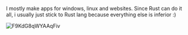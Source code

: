 I mostly make apps for windows, linux and websites. Since Rust can do it all, i usually just stick to Rust lang because everything else is inferior :) 


![F9KdG8qWYAAqFiv](https://github.com/user-attachments/assets/7fd7ac2c-dbb6-40a5-90f8-07bda572cfcd)
